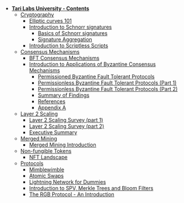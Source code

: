 - **<u>Tari Labs University - Contents</u>**
  - [Cryptography](./cryptography/cryptography.md)
    - [Elliptic curves 101](cryptography/crypto-1/sources/PITCHME.link.md)
    - [Introduction to Schnorr signatures](./cryptography/digital_signatures/introduction.md)
      - [Basics of Schnorr signatures](cryptography/digital_signatures/basics.md)
      - [Signature Aggregation](cryptography/digital_signatures/schnorr_signatures.md)
    - [Introduction to Scriptless Scripts](cryptography/scriptless-scripts/introduction-to-scriptless-scripts.md)
  - [Consensus Mechanisms](./consensus-mechanisms/consensus-mechanisms.md)
    - [BFT Consensus Mechanisms](consensus-mechanisms/BFT-consensusmechanisms/sources/PITCHME.link.md)
    - [Introduction to Applications of Byzantine Consensus Mechanisms](consensus-mechanisms/BFT-consensus-mechanisms-applications/Introduction.md)
      - [Permissioned Byzantine Fault Tolerant Protocols](consensus-mechanisms/BFT-consensus-mechanisms-applications/Permissioned-Byzantine-Fault-Tolerant-Protocols.md)
      - [Permissionless Byzantine Fault Tolerant Protocols (Part 1)](consensus-mechanisms/BFT-consensus-mechanisms-applications/Permissionless-Byzantine-Fault-Tolerant-Protocols(Part1).md)
      - [Permissionless Byzantine Fault Tolerant Protocols (Part 2)](consensus-mechanisms/BFT-consensus-mechanisms-applications/Permissionless-Byzantine-Fault-Tolerant-Protocols(Part2).md)
      - [Summary of Findings](consensus-mechanisms/BFT-consensus-mechanisms-applications/Summary-of-Findings.md)
      - [References](consensus-mechanisms/BFT-consensus-mechanisms-applications/References.md) 
      - [Appendix A](consensus-mechanisms/BFT-consensus-mechanisms-applications/Appendix-A.md)
  - [Layer 2 Scaling](./layer2scaling/layer2scaling.md)
    - [Layer 2 Scaling Survey (part 1)](layer2scaling/layer2scaling-landscape/layer2scaling-survey.md)
    - [Layer 2 Scaling Survey (part 2)](layer2scaling/more-landscape/landscape-update.md)
    - [Executive Summary](layer2scaling/executive-summary/sources/PITCHME.link.md)
  - [Merged Mining](./merged-mining/merged-mining.md)
    - [Merged Mining Introduction](merged-mining/merged-mining-scene/MergedMiningIntroduction.md)
  - [Non-fungible Tokens](./non-fungible-tokens/non-fungible-tokens.md)
    - [NFT Landscape](non-fungible-tokens/nft-landscape-1/sources/PITCHME.link.md)
  - [Protocols](protocols/protocols.md)
    - [Mimblewimble](protocols/mimblewimble-1/sources/PITCHME.link.md)
    - [Atomic Swaps](protocols/atomic-swaps/AtomicSwaps.md)
    - [Lightning Network for Dummies](protocols/lightning-network-for-dummies/sources/PITCHME.link.md)
    - [Introduction to SPV, Merkle Trees and Bloom Filters](protocols/merkle-trees-and-spv-1/sources/PITCHME.link.md)
    - [The RGB Protocol - An Introduction](protocols/rgb-introduction/sources/PITCHME.link.md)
